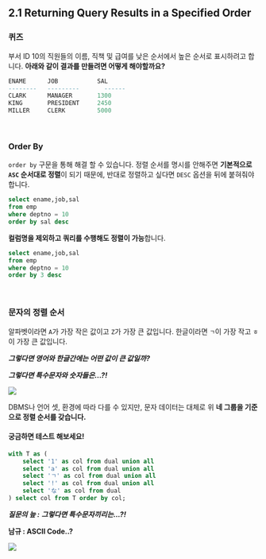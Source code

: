 ## 2.1 Returning Query Results in a Specified Order

### 퀴즈

부서 ID 10의 직원들의 이름, 직책 및 급여를 낮은 순서에서 높은 순서로 표시하려고 합니다. **아래와 같이 결과를 만들려면 어떻게 해야할까요?**

~~~sql
ENAME      JOB           SAL
--------   --------- 	   ------
CLARK      MANAGER       1300 
KING       PRESIDENT     2450
MILLER     CLERK         5000
~~~

&nbsp;

### Order By

`order by` 구문을 통해 해결 할 수 있습니다. 정렬 순서를 명시를 안해주면 **기본적으로 `ASC` 순서대로 정렬**이 되기 때문에, 반대로 정렬하고 싶다면 `DESC` 옵션을 뒤에 붙혀줘야 합니다. 

~~~sql
select ename,job,sal
from emp
where deptno = 10
order by sal desc
~~~

**컬럼명을 제외하고 쿼리를 수행해도 정렬이 가능**합니다.

~~~sql
select ename,job,sal
from emp
where deptno = 10
order by 3 desc
~~~

&nbsp;

### 문자의 정렬 순서

알파벳이라면 `A`가 가장 작은 값이고 `Z`가 가장 큰 값입니다. 한글이라면 `ㄱ`이 가장 작고 `ㅎ`이 가장 큰 값입니다.

***그렇다면 영어와 한글간에는 어떤 값이 큰 값일까?***

***그렇다면 특수문자와 숫자들은...?!***

![](https://wikidocs.net/images/page/131182/%EA%B7%B8%EB%A6%BC_3_2_1_1.png)

DBMS나 언어 셋, 환경에 따라 다를 수 있지만, 문자 데이터는 대체로 위 **네 그룹을 기준으로 정렬 순서를 갖습니다.**

#### 궁금하면 테스트 해보세요!

~~~sql
with T as (
	select '1' as col from dual union all
	select 'a' as col from dual union all
	select 'ㄱ' as col from dual union all
	select '!' as col from dual union all
	select 'な' as col from dual
) select col from T order by col;
~~~

***질문의 늪 :*** ***그렇다면 특수문자끼리는...?!***

**남규 : ASCII Code..?**

![](https://qph.cf2.quoracdn.net/main-qimg-40eb504e356af0832441ef95091eba8e)
